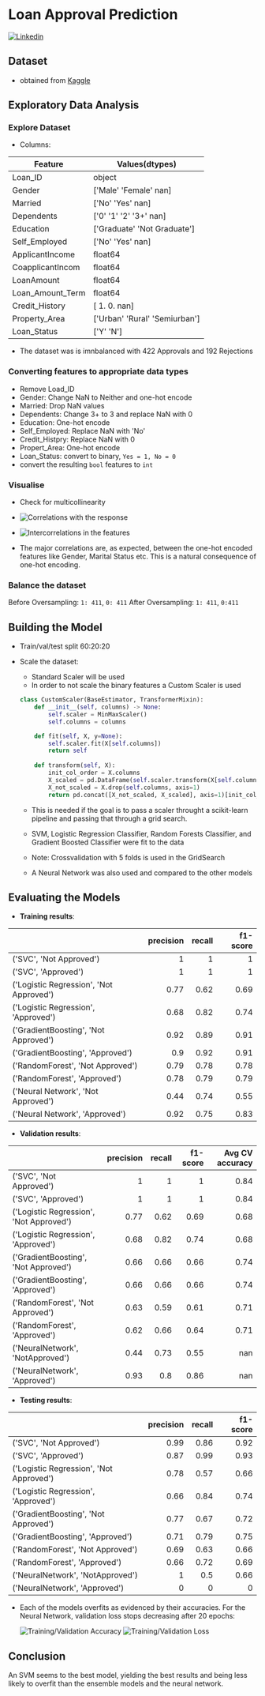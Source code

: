 # Loan Approval Prediction

[![Linkedin](https://img.shields.io/badge/LinkedIn-0077B5?style=for-the-badge&logo=linkedin&logoColor=white)](https://www.linkedin.com/in/bonga-dumakude)

## Dataset 
- obtained from [Kaggle](https://www.kaggle.com/datasets/altruistdelhite04/loan-prediction-problem-dataset)

## Exploratory Data Analysis
### Explore Dataset
- Columns: 

| Feature           | Values(dtypes)                |
| ----------------- | ----------------------------- |
| Loan_ID           | object                        |
| Gender            | ['Male' 'Female' nan]         |
| Married           | ['No' 'Yes' nan]              |
| Dependents        | ['0' '1' '2' '3+' nan]        |
| Education         | ['Graduate' 'Not Graduate']   |
| Self_Employed     | ['No' 'Yes' nan]              |
| ApplicantIncome   | float64                       |
| CoapplicantIncom  | float64                       |
| LoanAmount        | float64                       |
| Loan_Amount_Term  | float64                       |
| Credit_History    | [ 1.  0. nan]                 |
| Property_Area     | ['Urban' 'Rural' 'Semiurban'] |
| Loan_Status       | ['Y' 'N']                     |
- The dataset was is imnbalanced with 422 Approvals and 192 Rejections
### Converting features to appropriate data types
- Remove Load_ID
- Gender: Change NaN to Neither and one-hot encode
- Married: Drop NaN values
- Dependents: Change 3+ to 3 and replace NaN with 0
- Education: One-hot encode
- Self_Employed: Replace NaN with 'No'
- Credit_Histpry: Replace NaN with 0
- Propert_Area: One-hot encode
- Loan_Status: convert to binary, `Yes = 1, No = 0`
- convert the resulting `bool` features to `int`

### Visualise
- Check for multicollinearity
- ![Correlations with the response](./images/corrbarplot.png)
- ![Intercorrelations in the features](./images/heatmap.png)

- The major correlations are, as expected, between the one-hot encoded features like Gender, Marital Status etc. This is a natural consequence of one-hot encoding.

### Balance the dataset
Before Oversampling: `1: 411`, `0: 411`
After Oversampling: `1: 411`, `0:411`

## Building the Model
- Train/val/test split 60:20:20
- Scale the dataset:
    - Standard Scaler will be used
    - In order to not scale the binary features a Custom Scaler is used
    
    ```python
    class CustomScaler(BaseEstimator, TransformerMixin):
        def __init__(self, columns) -> None:
            self.scaler = MinMaxScaler()
            self.columns = columns 
    
        def fit(self, X, y=None):
            self.scaler.fit(X[self.columns])
            return self
        
        def transform(self, X):
            init_col_order = X.columns
            X_scaled = pd.DataFrame(self.scaler.transform(X[self.columns]), columns=self.columns, index=X.index)
            X_not_scaled = X.drop(self.columns, axis=1)
            return pd.concat([X_not_scaled, X_scaled], axis=1)[init_col_order]
    ```

    - This is needed if the goal is to pass a scaler throught a scikit-learn pipeline and passing that through a grid search.

    - SVM, Logistic Regression Classifier, Random Forests Classifier, and Gradient Boosted Classifier were fit to the data

    - Note: Crossvalidation with 5 folds is used in the GridSearch

    - A Neural Network was also used and compared to the other models

## Evaluating the Models

- __Training results__:

|                                         |   precision |   recall |   f1-score |
|:----------------------------------------|------------:|---------:|-----------:|
| ('SVC', 'Not Approved')                 |        1    |     1    |       1    |
| ('SVC', 'Approved')                     |        1    |     1    |       1    |
| ('Logistic Regression', 'Not Approved') |        0.77 |     0.62 |       0.69 |
| ('Logistic Regression', 'Approved')     |        0.68 |     0.82 |       0.74 |
| ('GradientBoosting', 'Not Approved')    |        0.92 |     0.89 |       0.91 |
| ('GradientBoosting', 'Approved')        |        0.9  |     0.92 |       0.91 |
| ('RandomForest', 'Not Approved')        |        0.79 |     0.78 |       0.78 |
| ('RandomForest', 'Approved')            |        0.78 |     0.79 |       0.79 |
| ('Neural Network', 'Not Approved')      |        0.44 |     0.74 |       0.55 |
| ('Neural Network', 'Approved')          |        0.92 |     0.75 |       0.83 |

- __Validation results__:

|                                         |   precision |   recall |   f1-score |   Avg CV accuracy |
|:----------------------------------------|------------:|---------:|-----------:|------------------:|
| ('SVC', 'Not Approved')                 |        1    |     1    |       1    |              0.84 |
| ('SVC', 'Approved')                     |        1    |     1    |       1    |              0.84 |
| ('Logistic Regression', 'Not Approved') |        0.77 |     0.62 |       0.69 |              0.68 |
| ('Logistic Regression', 'Approved')     |        0.68 |     0.82 |       0.74 |              0.68 |
| ('GradientBoosting', 'Not Approved')    |        0.66 |     0.66 |       0.66 |              0.74 |
| ('GradientBoosting', 'Approved')        |        0.66 |     0.66 |       0.66 |              0.74 |
| ('RandomForest', 'Not Approved')        |        0.63 |     0.59 |       0.61 |              0.71 |
| ('RandomForest', 'Approved')            |        0.62 |     0.66 |       0.64 |              0.71 |
| ('NeuralNetwork', 'NotApproved')        |        0.44 |     0.73 |       0.55 |            nan    |
| ('NeuralNetwork', 'Approved')           |        0.93 |     0.8  |       0.86 |            nan    |

- __Testing results__:

|                                         |   precision |   recall |   f1-score |
|:----------------------------------------|------------:|---------:|-----------:|
| ('SVC', 'Not Approved')                 |        0.99 |     0.86 |       0.92 |
| ('SVC', 'Approved')                     |        0.87 |     0.99 |       0.93 |
| ('Logistic Regression', 'Not Approved') |        0.78 |     0.57 |       0.66 |
| ('Logistic Regression', 'Approved')     |        0.66 |     0.84 |       0.74 |
| ('GradientBoosting', 'Not Approved')    |        0.77 |     0.67 |       0.72 |
| ('GradientBoosting', 'Approved')        |        0.71 |     0.79 |       0.75 |
| ('RandomForest', 'Not Approved')        |        0.69 |     0.63 |       0.66 |
| ('RandomForest', 'Approved')            |        0.66 |     0.72 |       0.69 |
| ('NeuralNetwork', 'NotApproved')        |        1    |     0.5  |       0.66 |
| ('NeuralNetwork', 'Approved')           |        0    |     0    |       0    |


- Each of the models overfits as evidenced by their accuracies. For the Neural Network, validation loss stops decreasing after 20 epochs:

    ![Training/Validation Accuracy](./images/Accuracy.png)
    ![Training/Validation Loss](./images/Loss.png)

## Conclusion 
An SVM seems to the best model, yielding the best results and being less likely to overfit than the ensemble models and the neural network.
